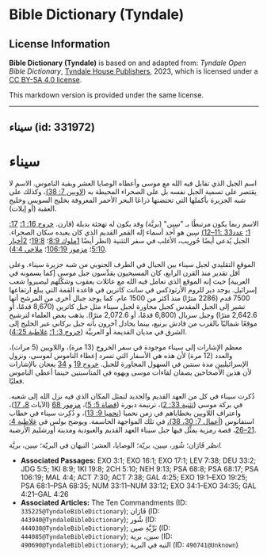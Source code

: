 # Bible Dictionary (Tyndale)

## License Information

**Bible Dictionary (Tyndale)** is based on and adapted from: _Tyndale Open Bible Dictionary_, [Tyndale House Publishers](https://tyndaleopenresources.com/), 2023, which is licensed under a [CC BY-SA 4.0 license](https://creativecommons.org/licenses/by-sa/4.0/legalcode.en).

This markdown version is provided under the same license.



--------------------------------

## سيناء (id: 331972)

سيناء
=====

اسم الجبل الذي تقابل فيه الله مع موسى وأعطاه الوصايا العشر وبقية الناموس. الاسم لا يقتصر على تسمية الجبل نفسه بل على الصحراء المحيطة به ([لاويين 7: 38\)](https://ref.ly/Lev7:38)، وكذلك على شبه الجزيرة بأكملها التي تحتضنها ذراعَا البحر الأحمر المعروفة بخليج السويس وخليج العقبة (أو إيلات).

الاسم ربما يكون مرتبطًا بـ "سِين" (بريَّة) وقد يكون له تهجئة بديلة (قارن. [خروج 16: 1؛](https://ref.ly/Exod16:1) [17: 1؛](https://ref.ly/Exod17:1) [عدد33 :11–12\)](https://ref.ly/Num33:11-Num33:12) سِين هو أحد أسماء إله القمر القديم الذي كان يعبده سكان الصحراء. الجبل يُدعى أيضًا حُورِيب، الأغلب في سفر التثنية (انظر أيضًا [1ملوك 8:9](https://ref.ly/1Kgs8:9)؛ [19:8](https://ref.ly/1Kgs19:8)؛ [2أخبار 5:10](https://ref.ly/2Chr5:10)؛ [مزمور 106:19](https://ref.ly/Ps106:19)؛ [ملاخي 4:4](https://ref.ly/Mal4:4)).

الموقع التقليدي لجبل سيناء بين الجبال في الطرف الجنوبي من شبه جزيرة سيناء. وعلى أقل تقدير منذ القرن الرابع، كان المسيحيون يقدِّسون جبل موسى \[كما يسمونه في العربية] حيث إنه الموقع الذي تعامل فيه الله مع عائلات يعقوب وشكّلهم ليصيروا شعب إسرائيل. يوجد دير للروم الأرثوذكس في سانت كاترين في قاعدة القمة التي يبلغ ارتفاعها 7500 قدم (2286 مترًا) منذ أكثر من 1500 عام. كما يوجد جبال أخرى من المرشح أنها تشير إلى الجبل المقدس كجبل مجاورة لجبل سيناء مثل جبل كاترين (8,670 قدمًا، أو 2,642\.6 مترًا) وجبل سربال (6,800 قدمًا، أو 2,072\.6 مترًا). يذهب بعض العلماء لترشيح موقعًا شماليًا بالقرب من قادش برنيع، بينما يجادل آخرون بأنه جبل بركاني عبر الخليج إلى الشرق في مديان القديمة أو العربيَّة ([خروج 3: 1؛](https://ref.ly/Exod3:1) [غلاطية 4:25](https://ref.ly/Gal4:25)).

معظم الإشارات إلى سيناء موجودة في سفر الخروج (13 مرة)، واللاويين (5 مرات)، والعدد (12 مرة) لأن هذه هي الأسفار التي تسرد إعطاء الناموس لموسى، ونزول الإسرائيليين مدة سنتين في السهول المجاورة للجبل. [خروج 19](https://ref.ly/Exod19:1-Exod19:25) و [34](https://ref.ly/Exod34:1-Exod34:35) يعجان بالإشارات لأن هذين الأصحاحين يصفان لقاءات موسى ويهوه في المناسبتين حينما أعطي الناموس فعليًا.

ذُكرت سيناء في كل من العهد القديم والجديد لتمثل المكان الذي فيه نزل الله إلى شعبه. في بركة موسى ([تثنية 33: 2](https://ref.ly/Deut33:2))، ترنيمة دبورة ([قضاة 5: 5](https://ref.ly/Judg5:5))، [مزمور 68](https://ref.ly/Ps68:1-Ps68:35) (الآيات [8، 17](https://ref.ly/Ps68:8))، واعتراف اللاويين بخطاياهم في زمن نحميا ([نحميا 9: 13](https://ref.ly/Neh9:13))، و ذُكِرت سيناء في خطاب استفانوس ([أعمال 7: 30، 38\)،](https://ref.ly/Acts7:30) في تلك المواجهة الحاسمة. ويوضح بولس في [غلاطية 4: 21–26](https://ref.ly/Gal4:21-Gal4:26)، قصة رمزية يمثِّل فيها جبل سيناء العهد القديم والعبودية ومدينة أورشليم الأرضية.

 *انظر* فَارَان؛ شُور، سِين، بريّة؛ الوصايا، العشر؛ التيهان في البريّة؛ سِين، بريَّة.

* **Associated Passages:** EXO 3:1; EXO 16:1; EXO 17:1; LEV 7:38; DEU 33:2; JDG 5:5; 1KI 8:9; 1KI 19:8; 2CH 5:10; NEH 9:13; PSA 68:8; PSA 68:17; PSA 106:19; MAL 4:4; ACT 7:30; ACT 7:38; GAL 4:25; EXO 19:1–EXO 19:25; PSA 68:1–PSA 68:35; NUM 33:11–NUM 33:12; EXO 34:1–EXO 34:35; GAL 4:21–GAL 4:26
* **Associated Articles:** The Ten Commandments (ID: `335225@TyndaleBibleDictionary`); فَارَان (ID: `443940@TyndaleBibleDictionary`); شُور (ID: `444030@TyndaleBibleDictionary`); بَرِّيَّةِ صين (ID: `444085@TyndaleBibleDictionary`); سين، برية (ID: `490690@TyndaleBibleDictionary`); التيه في البرية (ID: `490741@Unknown`)

